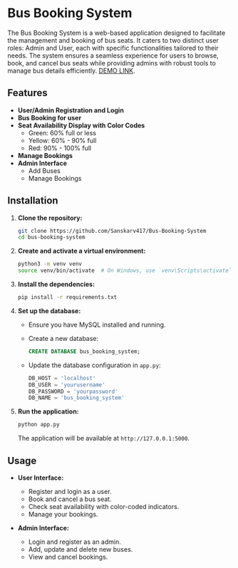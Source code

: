 # Bus Booking System

The Bus Booking System is a web-based application designed to facilitate the management and booking of bus seats. It caters to two distinct user roles: Admin and User, each with specific functionalities tailored to their needs. The system ensures a seamless experience for users to browse, book, and cancel bus seats while providing admins with robust tools to manage bus details efficiently.
[DEMO LINK](https://drive.google.com/file/d/1C542Ponsq1kK7aw83PEN8Vv8SfXBxQaZ/view?usp=sharing).

## Features

- **User/Admin Registration and Login**
- **Bus Booking for user**
- **Seat Availability Display with Color Codes**
  - Green: 60% full or less
  - Yellow: 60% - 90% full
  - Red: 90% - 100% full
- **Manage Bookings**
- **Admin Interface**
  - Add Buses
  - Manage Bookings

## Installation

1. **Clone the repository:**

    ```bash
    git clone https://github.com/Sanskarv417/Bus-Booking-System
    cd bus-booking-system
    ```

2. **Create and activate a virtual environment:**

    ```bash
    python3 -m venv venv
    source venv/bin/activate  # On Windows, use `venv\Scripts\activate`
    ```

3. **Install the dependencies:**

    ```bash
    pip install -r requirements.txt
    ```

4. **Set up the database:**

    - Ensure you have MySQL installed and running.
    - Create a new database:

        ```sql
        CREATE DATABASE bus_booking_system;
        ```

    - Update the database configuration in `app.py`:

        ```python
        DB_HOST = 'localhost'
        DB_USER = 'yourusername'
        DB_PASSWORD = 'yourpassword'
        DB_NAME = 'bus_booking_system'
        ```

5. **Run the application:**

    ```bash
    python app.py
    ```

    The application will be available at `http://127.0.0.1:5000`.

## Usage

- **User Interface:**
  - Register and login as a user.
  - Book and cancel a bus seat.
  - Check seat availability with color-coded indicators.
  - Manage your bookings.

- **Admin Interface:**
  - Login and register as an admin.
  - Add, update and delete new buses.
  - View and cancel bookings.
